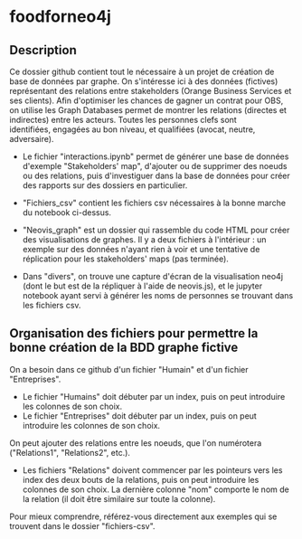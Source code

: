 # foodforneo4j

## Description 

Ce dossier github contient tout le nécessaire à un projet de création de base de données par graphe. On s'intéresse ici à des données (fictives) représentant des relations entre stakeholders (Orange Business Services et ses clients). Afin d'optimiser les chances de gagner un contrat pour OBS, on utilise les Graph Databases permet de montrer les relations (directes et indirectes) entre les acteurs. Toutes les personnes clefs sont identifiées, engagées au bon niveau, et qualifiées (avocat, neutre, adversaire).

* Le fichier "interactions.ipynb" permet de générer une base de données d'exemple "Stakeholders' map", d'ajouter ou de supprimer des noeuds ou des relations, puis d'investiguer dans la base de données pour créer des rapports sur des dossiers en particulier.

* "Fichiers_csv" contient les fichiers csv nécessaires à la bonne marche du notebook ci-dessus.

* "Neovis_graph" est un dossier qui rassemble du code HTML pour créer des visualisations de graphes. Il y a deux fichiers à l'intérieur : un exemple sur des données n'ayant rien à voir et une tentative de réplication pour les stakeholders' maps (pas terminée).

* Dans "divers", on trouve une capture d'écran de la visualisation neo4j (dont le but est de la répliquer à l'aide de neovis.js), et le jupyter notebook ayant servi à générer les noms de personnes se trouvant dans les fichiers csv.


## Organisation des fichiers pour permettre la bonne création de la BDD graphe fictive

On a besoin dans ce github d'un fichier "Humain" et d'un fichier "Entreprises".
    
* Le fichier "Humains" doit débuter par un index, puis on peut introduire les colonnes de son choix.
* Le fichier "Entreprises" doit débuter par un index, puis on peut introduire les colonnes de son choix.

On peut ajouter des relations entre les noeuds, que l'on numérotera ("Relations1", "Relations2", etc.).

* Les fichiers "Relations" doivent commencer par les pointeurs vers les index des deux bouts de la relations, puis on peut introduire les colonnes de son choix. La dernière colonne "nom" comporte le nom de la relation (il doit être similaire sur toute la colonne).

Pour mieux comprendre, référez-vous directement aux exemples qui se trouvent dans le dossier "fichiers-csv".
